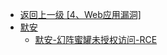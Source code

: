 - [返回上一级 [4、Web应用漏洞]](/4、Web应用漏洞)
- [默安](/4、Web应用漏洞/默安/)
  - [默安-幻阵蜜罐未授权访问-RCE](/4、Web应用漏洞/默安/默安-幻阵蜜罐未授权访问-RCE.md)
